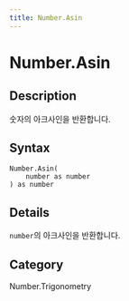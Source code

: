 ```yaml
---
title: Number.Asin
---
```


# Number.Asin


## Description

숫자의 아크사인을 반환합니다.


## Syntax

```powerquery
Number.Asin(
    number as number
) as number
```


## Details

<code>number</code>의 아크사인을 반환합니다.



## Category
Number.Trigonometry
